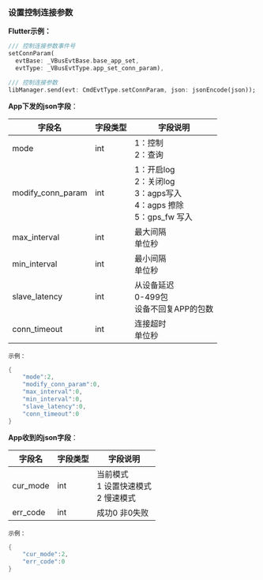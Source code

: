 ### 设置控制连接参数


**Flutter示例：**

```dart
/// 控制连接参数事件号
setConnParam(
  evtBase: _VBusEvtBase.base_app_set,
  evtType: _VBusEvtType.app_set_conn_param),

/// 控制连接参数
libManager.send(evt: CmdEvtType.setConnParam, json: jsonEncode(json));
```



**App下发的json字段**：

| 字段名            | 字段类型 | 字段说明                                                     |
| ----------------- | -------- | ------------------------------------------------------------ |
| mode              | int      | 1：控制 <br />2：查询                                        |
| modify_conn_param | int      | 1：开启log<br />2：关闭log<br />3：agps写入<br />4：agps 擦除<br />5：gps_fw 写入 |
| max_interval      | int      | 最大间隔<br />单位秒                                         |
| min_interval      | int      | 最小间隔<br />单位秒                                         |
| slave_latency     | int      | 从设备延迟<br />0-499包<br />设备不回复APP的包数             |
| conn_timeout      | int      | 连接超时<br />单位秒                                         |

`示例：`

```c
{
    "mode":2,
    "modify_conn_param":0,
    "max_interval":0,
    "min_interval":0,
    "slave_latency":0,
    "conn_timeout":0
}
```


**App收到的json字段**：

| 字段名   | 字段类型 | 字段说明                                           |
| -------- | -------- | -------------------------------------------------- |
| cur_mode | int      | 当前模式<br />1 设置快速模式<br />2 慢速模式 |
| err_code | int      | 成功0  非0失败                                  |

`示例：`

```c
{
    "cur_mode":2,
    "err_code":0
}
```

